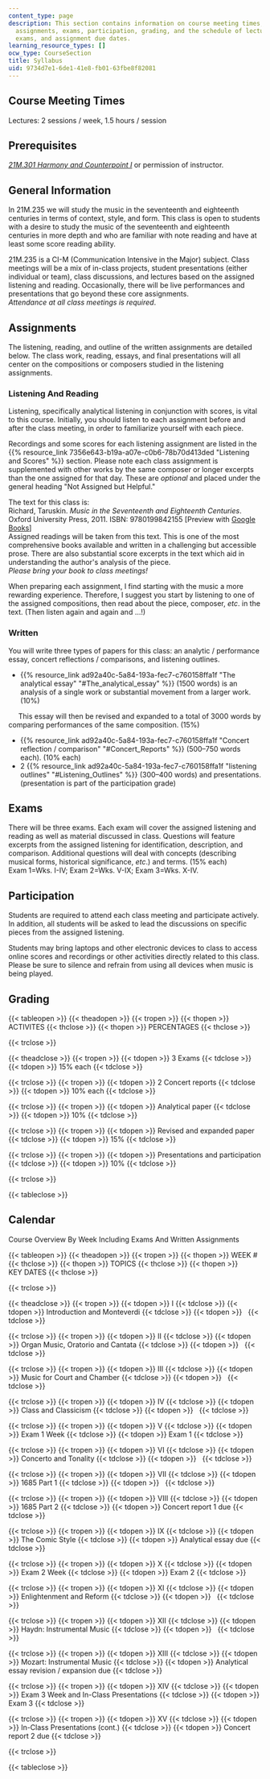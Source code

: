 ```yaml
---
content_type: page
description: This section contains information on course meeting times, prerequisites,
  assignments, exams, participation, grading, and the schedule of lecture topics,
  exams, and assignment due dates.
learning_resource_types: []
ocw_type: CourseSection
title: Syllabus
uid: 9734d7e1-6de1-41e8-fb01-63fbe8f82081
---
```


Course Meeting Times
--------------------

Lectures: 2 sessions / week, 1.5 hours / session

Prerequisites
-------------

[_21M.301 Harmony and Counterpoint I_](/courses/21m-301-harmony-and-counterpoint-i-spring-2005) or permission of instructor.

General Information
-------------------

In 21M.235 we will study the music in the seventeenth and eighteenth centuries in terms of context, style, and form. This class is open to students with a desire to study the music of the seventeenth and eighteenth centuries in more depth and who are familiar with note reading and have at least some score reading ability.

21M.235 is a CI-M (Communication Intensive in the Major) subject. Class meetings will be a mix of in-class projects, student presentations (either individual or team), class discussions, and lectures based on the assigned listening and reading. Occasionally, there will be live performances and presentations that go beyond these core assignments.  
_Attendance at all class meetings is required_.

Assignments
-----------

The listening, reading, and outline of the written assignments are detailed below. The class work, reading, essays, and final presentations will all center on the compositions or composers studied in the listening assignments.

### Listening And Reading

Listening, specifically analytical listening in conjunction with scores, is vital to this course. Initially, you should listen to each assignment before and after the class meeting, in order to familiarize yourself with each piece.

Recordings and some scores for each listening assignment are listed in the {{% resource_link 7356e643-b19a-a07e-c0b6-78b70d413ded "Listening and Scores" %}} section. Please note each class assignment is supplemented with other works by the same composer or longer excerpts than the one assigned for that day. These are _optional_ and placed under the general heading "Not Assigned but Helpful."

The text for this class is:  
Richard, Taruskin. _Music in the Seventeenth and Eighteenth Centuries_. Oxford University Press, 2011. ISBN: 9780199842155 \[Preview with [Google Books](http://books.google.com/books?id=Or9RybF5lOwC&pg=PAfrontcover)\]  
Assigned readings will be taken from this text. This is one of the most comprehensive books available and written in a challenging but accessible prose. There are also substantial score excerpts in the text which aid in understanding the author's analysis of the piece.  
_Please bring your book to class meetings!_

When preparing each assignment, I find starting with the music a more rewarding experience. Therefore, I suggest you start by listening to one of the assigned compositions, then read about the piece, composer, _etc_. in the text. (Then listen again and again and ...!)

### Written

You will write three types of papers for this class: an analytic / performance essay, concert reflections / comparisons, and listening outlines.

*   {{% resource_link ad92a40c-5a84-193a-fec7-c760158ffa1f "The analytical essay" "#The_analytical_essay" %}} (1500 words) is an analysis of a single work or substantial movement from a larger work. (10%)

     This essay will then be revised and expanded to a total of 3000 words by comparing performances of the same composition. (15%)

*   {{% resource_link ad92a40c-5a84-193a-fec7-c760158ffa1f "Concert reflection / comparison" "#Concert_Reports" %}} (500–750 words each). (10% each)
*   2 {{% resource_link ad92a40c-5a84-193a-fec7-c760158ffa1f "listening outlines" "#Listening_Outlines" %}} (300–400 words) and presentations. (presentation is part of the participation grade)

Exams
-----

There will be three exams. Each exam will cover the assigned listening and reading as well as material discussed in class. Questions will feature excerpts from the assigned listening for identification, description, and comparison. Additional questions will deal with concepts (describing musical forms, historical significance, _etc_.) and terms. (15% each)  
Exam 1=Wks. I-IV; Exam 2=Wks. V-IX; Exam 3=Wks. X-IV.

Participation
-------------

Students are required to attend each class meeting and participate actively. In addition, all students will be asked to lead the discussions on specific pieces from the assigned listening.

Students may bring laptops and other electronic devices to class to access online scores and recordings or other activities directly related to this class. Please be sure to silence and refrain from using all devices when music is being played.

Grading
-------

{{< tableopen >}}
{{< theadopen >}}
{{< tropen >}}
{{< thopen >}}
ACTIVITES
{{< thclose >}}
{{< thopen >}}
PERCENTAGES
{{< thclose >}}

{{< trclose >}}

{{< theadclose >}}
{{< tropen >}}
{{< tdopen >}}
3 Exams
{{< tdclose >}}
{{< tdopen >}}
15% each
{{< tdclose >}}

{{< trclose >}}
{{< tropen >}}
{{< tdopen >}}
2 Concert reports
{{< tdclose >}}
{{< tdopen >}}
10% each
{{< tdclose >}}

{{< trclose >}}
{{< tropen >}}
{{< tdopen >}}
Analytical paper
{{< tdclose >}}
{{< tdopen >}}
10%
{{< tdclose >}}

{{< trclose >}}
{{< tropen >}}
{{< tdopen >}}
Revised and expanded paper
{{< tdclose >}}
{{< tdopen >}}
15%
{{< tdclose >}}

{{< trclose >}}
{{< tropen >}}
{{< tdopen >}}
Presentations and participation
{{< tdclose >}}
{{< tdopen >}}
10%
{{< tdclose >}}

{{< trclose >}}

{{< tableclose >}}

Calendar
--------

Course Overview By Week Including Exams And Written Assignments

{{< tableopen >}}
{{< theadopen >}}
{{< tropen >}}
{{< thopen >}}
WEEK #
{{< thclose >}}
{{< thopen >}}
TOPICS
{{< thclose >}}
{{< thopen >}}
KEY DATES
{{< thclose >}}

{{< trclose >}}

{{< theadclose >}}
{{< tropen >}}
{{< tdopen >}}
I
{{< tdclose >}}
{{< tdopen >}}
Introduction and Monteverdi
{{< tdclose >}}
{{< tdopen >}}
 
{{< tdclose >}}

{{< trclose >}}
{{< tropen >}}
{{< tdopen >}}
II
{{< tdclose >}}
{{< tdopen >}}
Organ Music, Oratorio and Cantata
{{< tdclose >}}
{{< tdopen >}}
 
{{< tdclose >}}

{{< trclose >}}
{{< tropen >}}
{{< tdopen >}}
III
{{< tdclose >}}
{{< tdopen >}}
Music for Court and Chamber
{{< tdclose >}}
{{< tdopen >}}
 
{{< tdclose >}}

{{< trclose >}}
{{< tropen >}}
{{< tdopen >}}
IV
{{< tdclose >}}
{{< tdopen >}}
Class and Classicism
{{< tdclose >}}
{{< tdopen >}}
 
{{< tdclose >}}

{{< trclose >}}
{{< tropen >}}
{{< tdopen >}}
V
{{< tdclose >}}
{{< tdopen >}}
Exam 1 Week
{{< tdclose >}}
{{< tdopen >}}
Exam 1
{{< tdclose >}}

{{< trclose >}}
{{< tropen >}}
{{< tdopen >}}
VI
{{< tdclose >}}
{{< tdopen >}}
Concerto and Tonality
{{< tdclose >}}
{{< tdopen >}}
 
{{< tdclose >}}

{{< trclose >}}
{{< tropen >}}
{{< tdopen >}}
VII
{{< tdclose >}}
{{< tdopen >}}
1685 Part 1
{{< tdclose >}}
{{< tdopen >}}
 
{{< tdclose >}}

{{< trclose >}}
{{< tropen >}}
{{< tdopen >}}
VIII
{{< tdclose >}}
{{< tdopen >}}
1685 Part 2
{{< tdclose >}}
{{< tdopen >}}
Concert report 1 due
{{< tdclose >}}

{{< trclose >}}
{{< tropen >}}
{{< tdopen >}}
IX
{{< tdclose >}}
{{< tdopen >}}
The Comic Style
{{< tdclose >}}
{{< tdopen >}}
Analytical essay due
{{< tdclose >}}

{{< trclose >}}
{{< tropen >}}
{{< tdopen >}}
X
{{< tdclose >}}
{{< tdopen >}}
Exam 2 Week
{{< tdclose >}}
{{< tdopen >}}
Exam 2
{{< tdclose >}}

{{< trclose >}}
{{< tropen >}}
{{< tdopen >}}
XI
{{< tdclose >}}
{{< tdopen >}}
Enlightenment and Reform
{{< tdclose >}}
{{< tdopen >}}
 
{{< tdclose >}}

{{< trclose >}}
{{< tropen >}}
{{< tdopen >}}
XII
{{< tdclose >}}
{{< tdopen >}}
Haydn: Instrumental Music
{{< tdclose >}}
{{< tdopen >}}
 
{{< tdclose >}}

{{< trclose >}}
{{< tropen >}}
{{< tdopen >}}
XIII
{{< tdclose >}}
{{< tdopen >}}
Mozart: Instrumental Music
{{< tdclose >}}
{{< tdopen >}}
Analytical essay revision / expansion due
{{< tdclose >}}

{{< trclose >}}
{{< tropen >}}
{{< tdopen >}}
XIV
{{< tdclose >}}
{{< tdopen >}}
Exam 3 Week and In-Class Presentations
{{< tdclose >}}
{{< tdopen >}}
Exam 3
{{< tdclose >}}

{{< trclose >}}
{{< tropen >}}
{{< tdopen >}}
XV
{{< tdclose >}}
{{< tdopen >}}
In-Class Presentations (cont.)
{{< tdclose >}}
{{< tdopen >}}
Concert report 2 due
{{< tdclose >}}

{{< trclose >}}

{{< tableclose >}}
